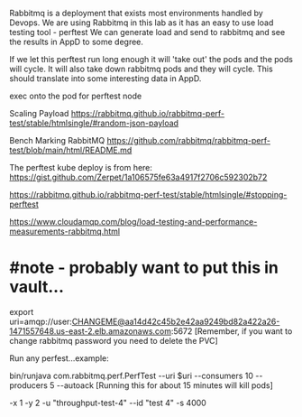 Rabbitmq is a deployment that exists most environments handled by Devops.
We are using Rabbitmq in this lab as it has an easy to use load testing tool - perftest
We can generate load and send to rabbitmq and see the results in AppD to some degree.

If we let this perftest run long enough it will 'take out' the pods and the pods will cycle. 
It will also take down rabbitmq pods and they will cycle.
This should translate into some interesting data in AppD.

exec onto the pod for perftest node

Scaling Payload
https://rabbitmq.github.io/rabbitmq-perf-test/stable/htmlsingle/#random-json-payload

Bench Marking RabbitMQ
https://github.com/rabbitmq/rabbitmq-perf-test/blob/main/html/README.md

The perftest kube deploy is from here:
https://gist.github.com/Zerpet/1a106575fe63a4917f2706c592302b72

https://rabbitmq.github.io/rabbitmq-perf-test/stable/htmlsingle/#stopping-perftest

https://www.cloudamqp.com/blog/load-testing-and-performance-measurements-rabbitmq.html

#note - probably want to put this in vault...
==============================================
export uri=amqp://user:CHANGEME@aa14d42c45b2e42aa9249bd82a422a26-1471557648.us-east-2.elb.amazonaws.com:5672
[Remember, if you want to change rabbitmq password you need to delete the PVC]

Run any perfest...example:

bin/runjava com.rabbitmq.perf.PerfTest --uri $uri --consumers 10 --producers 5 --autoack
[Running this for about 15 minutes will kill pods]

-x 1 -y 2 -u "throughput-test-4" --id "test 4" -s 4000





